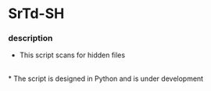 # SrTd-SH
### description
* This script scans for hidden files
<br>
* The script is designed in Python and is under development
